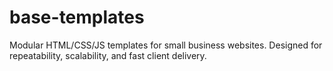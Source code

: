 # base-templates
Modular HTML/CSS/JS templates for small business websites. Designed for repeatability, scalability, and fast client delivery.
